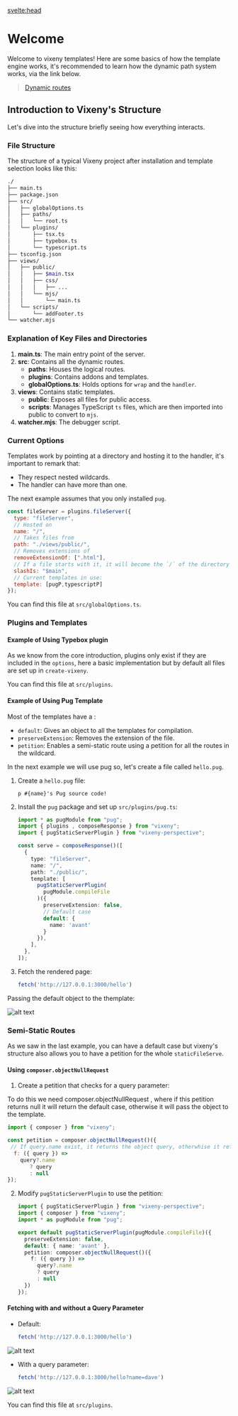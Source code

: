 
<script>
  // Importing necessary components
  import Tabs from "$lib/components/Tabs.md";
  import Bash from "$lib/components/SmallComponents/Bash.md";
  import plugin from "$lib/examples/plugins_typebox.md";
  // Array containing the installation options for the Tabs component
  const install = [
    { title: "Bun", component: Bash, details: { runtime: "bun" } },
    { title: "Deno", component: Bash, details: { runtime: "deno" } }
  ];
  const tab0 = [
      {title: "main.ts", component: plugin, details: {runtime: "main"}},
      {title: "setup.ts", component: plugin, details: {runtime: "setup"}}
  ];
</script>

<svelte:head>
  <script src='/prism.mjs' defer></script>
  <title>Introduction - Vixeny</title>
  <meta name="description" content="Using create-vixeny"/>
</svelte:head>


# Welcome
Welcome to vixeny templates! Here are some basics of how the template engine works, it's recommended to learn how the dynamic path system works, via the link below.

>  [Dynamic routes](https://vixeny.dev/framework/init)

## Introduction to Vixeny's Structure

Let's dive into the structure briefly seeing how everything interacts.

### File Structure

The structure of a typical Vixeny project after installation and template selection looks like this:

```bash
./
├── main.ts
├── package.json
├── src/
│   ├── globalOptions.ts
│   ├── paths/
│   │   └── root.ts
│   └── plugins/
│       ├── tsx.ts
│       ├── typebox.ts
│       └── typescript.ts
├── tsconfig.json
├── views/
│   ├── public/
│   │   ├── $main.tsx
│   │   ├── css/
│   │   │   ├── ...
│   │   └── mjs/
│   │       └── main.ts
│   └── scripts/
│       └── addFooter.ts
└── watcher.mjs
```

### Explanation of Key Files and Directories

1. **main.ts**: The main entry point of the server.
2. **src**: Contains all the dynamic routes.
   - **paths**: Houses the logical routes.
   - **plugins**: Contains addons and templates.
   - **globalOptions.ts**: Holds options for `wrap` and the `handler`.
3. **views**: Contains static templates.
   - **public**: Exposes all files for public access.
   - **scripts**: Manages TypeScript `ts` files, which are then imported into public to convert to `mjs`.
4. **watcher.mjs**: The debugger script.

### Current Options

Templates work by pointing at a directory and hosting it to the handler, it's   important to remark that:

 - They respect nested wildcards.
 - The handler can have more than one.

The next example assumes that you only installed `pug`.

```javascript
const fileServer = plugins.fileServer({
  type: "fileServer",
  // Hosted on 
  name: "/",
  // Takes files from 
  path: "./views/public/",
  // Removes extensions of 
  removeExtensionOf: [".html"],
  // If a file starts with it, it will become the `/` of the directory
  slashIs: "$main",
  // Current templates in use:
  template: [pugP,typescriptP]
});
```
You can find this file at `src/globalOptions.ts`.

### Plugins and Templates

#### Example of Using Typebox plugin

As we know from the core introduction, plugins only exist if they are included in the `options`, here a basic implementation but by default all files are set up in `create-vixeny`.

You can find this file at `src/plugins`.

<Tabs data={tab0}/>

#### Example of Using Pug Template

Most of the templates have a :  

- `default`: Gives an object to all the templates for compilation. 
- `preserveExtension`: Removes the extension of the file. 
- `petition`: Enables a semi-static route using a petition for all the routes in the wildcard. 

In the next example we will use pug so, let's create a file called `hello.pug`.

1. Create a `hello.pug` file:
   ```pug
   p #{name}'s Pug source code!
   ```

2. Install the `pug` package and set up `src/plugins/pug.ts`:
   ```ts
   import * as pugModule from "pug";
   import { plugins , composeResponse } from "vixeny";
   import { pugStaticServerPlugin } from "vixeny-perspective";

   const serve = composeResponse()([
     {
       type: "fileServer",
       name: "/",
       path: "./public/",
       template: [
         pugStaticServerPlugin(
           pugModule.compileFile
         )({
           preserveExtension: false,
           // Default case
           default: {
             name: 'avant'
           }
         }),
       ],
     },
   ]);
   ```

3. Fetch the rendered page:
   ```javascript
   fetch('http://127.0.0.1:3000/hello')
   ```

Passing the default object to the themplate:

![alt text](/avantExample.png)

### Semi-Static Routes

As we saw in the last example, you can have a default case but vixeny's structure also allows you to have a petition for the whole `staticFileServe`.

#### Using `composer.objectNullRequest`

1. Create a petition that checks for a query parameter:

To do this we need composer.objectNullRequest , where if this petition returns null it will return the default case, otherwise it will pass the object to the template.

   ```javascript
   import { composer } from "vixeny";

   const petition = composer.objectNullRequest()({
    // If query.name exist, it returns the object query, otherwhise it returns null
     f: ({ query }) => 
       query?.name 
          ? query 
          : null
   });
   ```
2. Modify `pugStaticServerPlugin` to use the petition:
   ```ts
   import { pugStaticServerPlugin } from "vixeny-perspective";
   import { composer } from "vixeny";
   import * as pugModule from "pug";

   export default pugStaticServerPlugin(pugModule.compileFile)({
     preserveExtension: false,
     default: { name: 'avant' },
     petition: composer.objectNullRequest()({
       f: ({ query }) => 
         query?.name 
         ? query 
         : null
     })
   });
   ```

#### Fetching with and without a Query Parameter

- Default:
  ```javascript
  fetch('http://127.0.0.1:3000/hello')
  ```
![alt text](/avantExample.png)

- With a query parameter:
  ```javascript
  fetch('http://127.0.0.1:3000/hello?name=dave')
  ```
![alt text](/daveExample.png)

You can find this file at `src/plugins`.